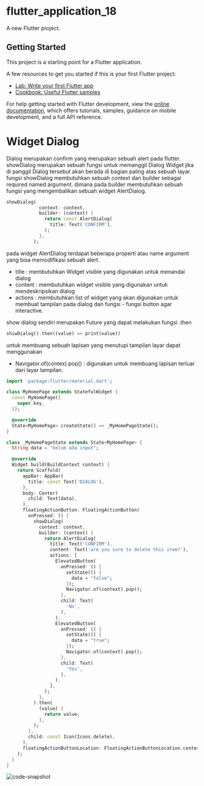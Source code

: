 # flutter_application_18

A new Flutter project.

## Getting Started

This project is a starting point for a Flutter application.

A few resources to get you started if this is your first Flutter project:

- [Lab: Write your first Flutter app](https://docs.flutter.dev/get-started/codelab)
- [Cookbook: Useful Flutter samples](https://docs.flutter.dev/cookbook)

For help getting started with Flutter development, view the
[online documentation](https://docs.flutter.dev/), which offers tutorials,
samples, guidance on mobile development, and a full API reference.

# Widget Dialog

Dialog merupakan confirm yang merupakan sebuah alert pada flutter. showDialog merupakan sebuah fungsi untuk memanggil Dialog Widget jika di panggil Dialog tersebut akan berada di bagian paling atas sebuah layar. fungsi showDialog membutuhkan sebuah context dan builder sebagai required named argument. dimana pada builder membutuhkan sebuah fungsi yang mengembalikan sebuah widget AlertDialog.

```dart
showDialog(
            context: context,
            builder: (context) {
              return const AlertDialog(
                title: Text('CONFIRM'),
              );
            },
          );
```

pada widget AlertDialog terdapat beberapa properti atau name argument yang bisa memodifikasi sebuah alert.

- title : membutuhkan Widget visible yang digunakan untuk menandai dialog
- content : membutuhkan widget visible yang digunakan untuk mendeskripsikan dialog
- actions : membutuhkan list of widget yang akan digunakan untuk membuat tampilan pada dialog dan fungsi - fungsi button agar interactive.

show dialog sendiri merupakan Future yang dapat melakukan fungsi .then

```dart
shiwDialog().then((value) => print(value))
```

untuk membuang sebuah lapisan yang menutupi tampilan layar dapat menggunakan

- Navigator.of(contex).pop() : digunakan untuk membuang lapisan terluar dari layar tampilan.

```dart
import 'package:flutter/material.dart';

class MyHomePage extends StatefulWidget {
  const MyHomePage({
    super.key,
  });

  @override
  State<MyHomePage> createState() => _MyHomePageState();
}

class _MyHomePageState extends State<MyHomePage> {
  String data = "belum ada input";

  @override
  Widget build(BuildContext context) {
    return Scaffold(
      appBar: AppBar(
        title: const Text('DIALOG'),
      ),
      body: Center(
        child: Text(data),
      ),
      floatingActionButton: FloatingActionButton(
        onPressed: () {
          showDialog(
            context: context,
            builder: (context) {
              return AlertDialog(
                title: Text('CONFIRM'),
                content: Text('are you sure to delete this item?'),
                actions: [
                  ElevatedButton(
                    onPressed: () {
                      setState(() {
                        data = "false";
                      });
                      Navigator.of(context).pop();
                    },
                    child: Text(
                      'No',
                    ),
                  ),
                  ElevatedButton(
                    onPressed: () {
                      setState(() {
                        data = "true";
                      });
                      Navigator.of(context).pop();
                    },
                    child: Text(
                      'Yes',
                    ),
                  ),
                ],
              );
            },
          ).then(
            (value) {
              return value;
            },
          );
        },
        child: const Icon(Icons.delete),
      ),
      floatingActionButtonLocation: FloatingActionButtonLocation.centerFloat,
    );
  }
}

```
![code-snapshot](https://github.com/appworkspaceRM/widget-dialog/assets/135511281/69a49e6a-db3f-4d33-85c0-3f7a5ee5eaee)


